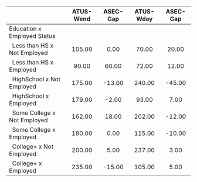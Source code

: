 
|                      |    ATUS-Wend |     ASEC-Gap |    ATUS-Wday |     ASEC-Gap |
| -------------------- | :----------: | :----------: | :----------: | :----------: |
| Education x Employed Status |              |              |              |              |
| &nbsp;&nbsp;Less than HS x Not Employed |       105.00 |         0.00 |        70.00 |        20.00 |
| &nbsp;&nbsp;Less than HS x Employed |        90.00 |        60.00 |        72.00 |        12.00 |
| &nbsp;&nbsp;HighSchool x Not Employed |       175.00 |       -13.00 |       240.00 |       -45.00 |
| &nbsp;&nbsp;HighSchool x Employed |       179.00 |        -2.00 |        93.00 |         7.00 |
| &nbsp;&nbsp;Some College x Not Employed |       162.00 |        18.00 |       202.00 |       -12.00 |
| &nbsp;&nbsp;Some College x Employed |       180.00 |         0.00 |       115.00 |       -10.00 |
| &nbsp;&nbsp;College+ x Not Employed |       200.00 |         5.00 |       237.00 |         3.00 |
| &nbsp;&nbsp;College+ x Employed |       235.00 |       -15.00 |       105.00 |         5.00 |

